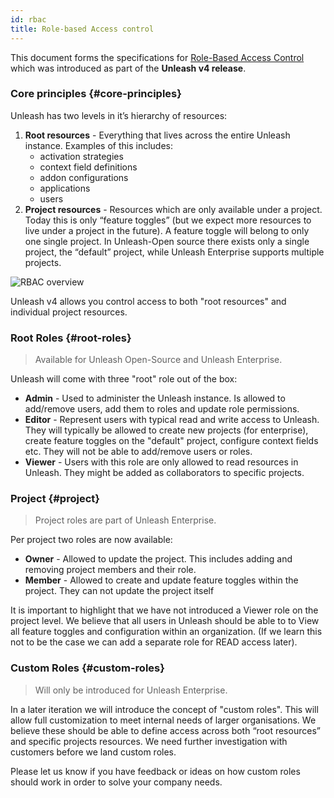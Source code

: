 ```yaml
---
id: rbac
title: Role-based Access control
---
```


This document forms the specifications for [Role-Based Access Control](https://en.wikipedia.org/wiki/Role-based_access_control) which was introduced as part of the **Unleash v4 release**.

### Core principles {#core-principles}

Unleash has two levels in it’s hierarchy of resources:

1. **Root resources** - Everything that lives across the entire Unleash instance. Examples of this includes:
   - activation strategies
   - context field definitions
   - addon configurations
   - applications
   - users
2. **Project resources** - Resources which are only available under a project. Today this is only “feature toggles” (but we expect more resources to live under a project in the future). A feature toggle will belong to only one single project. In Unleash-Open source there exists only a single project, the “default” project, while Unleash Enterprise supports multiple projects.

![RBAC overview](/img/rbac.png)

Unleash v4 allows you control access to both "root resources" and individual project resources.

### Root Roles {#root-roles}

> Available for Unleash Open-Source and Unleash Enterprise.

Unleash will come with three "root" role out of the box:

- **Admin** - Used to administer the Unleash instance. Is allowed to add/remove users, add them to roles and update role permissions.
- **Editor** - Represent users with typical read and write access to Unleash. They will typically be allowed to create new projects (for enterprise), create feature toggles on the "default" project, configure context fields etc. They will not be able to add/remove users or roles.
- **Viewer** - Users with this role are only allowed to read resources in Unleash. They might be added as collaborators to specific projects.

### Project {#project}

> Project roles are part of Unleash Enterprise.

Per project two roles are now available:

- **Owner** - Allowed to update the project. This includes adding and removing project members and their role.
- **Member** - Allowed to create and update feature toggles within the project. They can not update the project itself

It is important to highlight that we have not introduced a Viewer role on the project level. We believe that all users in Unleash should be able to to View all feature toggles and configuration within an organization. (If we learn this not to be the case we can add a separate role for READ access later).

### Custom Roles {#custom-roles}

> Will only be introduced for Unleash Enterprise.

In a later iteration we will introduce the concept of "custom roles". This will allow full customization to meet internal needs of larger organisations. We believe these should be able to define access across both “root resources” and specific projects resources. We need further investigation with customers before we land custom roles.

Please let us know if you have feedback or ideas on how custom roles should work in order to solve your company needs.
